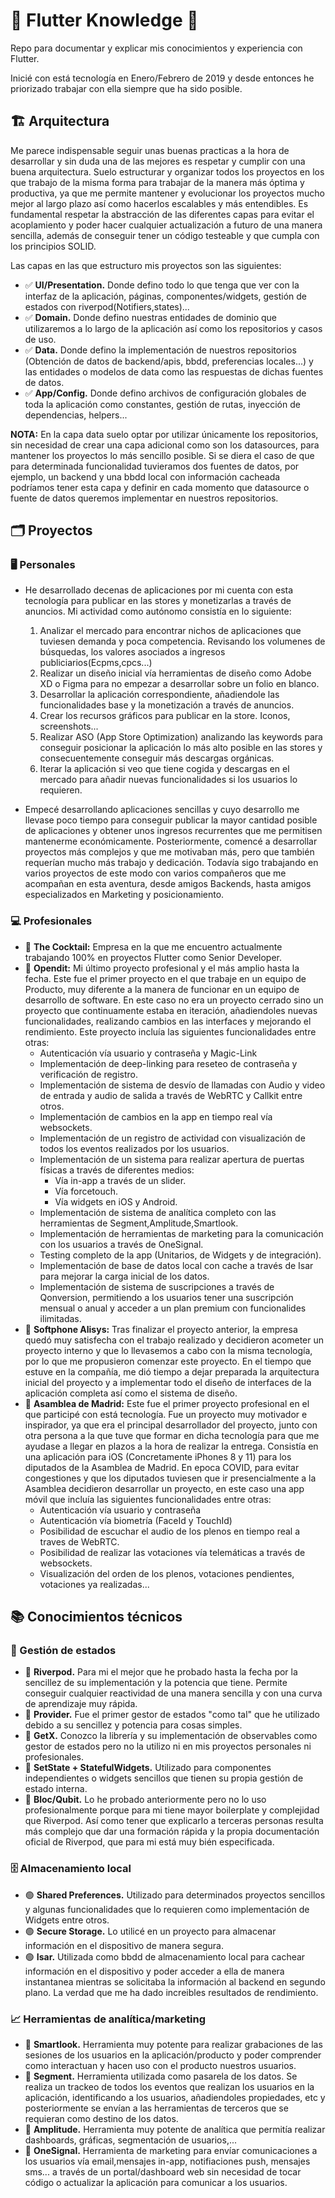 # 💙 Flutter Knowledge 💙
Repo para documentar y explicar mis conocimientos y experiencia con Flutter. 

Inicié con está tecnología en Enero/Febrero de 2019 y desde entonces he priorizado trabajar con ella siempre que ha sido posible.

## 🏗️ Arquitectura

Me parece indispensable seguir unas buenas practicas a la hora de desarrollar y sin duda una de las mejores es respetar y cumplir con una buena arquitectura.
Suelo estructurar y organizar todos los proyectos en los que trabajo de la misma forma para trabajar de la manera más óptima y productiva, ya que me permite mantener y evolucionar los proyectos mucho mejor al largo plazo así como hacerlos escalables y más entendibles. Es fundamental respetar la abstracción de las diferentes capas para evitar el acoplamiento y poder hacer cualquier actualización a futuro de una manera sencilla, además de conseguir tener un código testeable y que cumpla con los principios SOLID. 

Las capas en las que estructuro mis proyectos son las siguientes:

- ✅ <strong>UI/Presentation.</strong> Donde defino todo lo que tenga que ver con la interfaz de la aplicación, páginas, componentes/widgets, gestión de estados con riverpod(Notifiers,states)...
- ✅ <strong>Domain.</strong> Donde defino nuestras entidades de dominio que utilizaremos a lo largo de la aplicación así como los repositorios y casos de uso.
- ✅ <strong>Data.</strong> Donde defino la implementación de nuestros repositorios (Obtención de datos de backend/apis, bbdd, preferencias locales...) y las entidades o modelos de data como las respuestas de dichas fuentes de datos.
- ✅ <strong>App/Config.</strong> Donde defino archivos de configuración globales de toda la aplicación como constantes, gestión de rutas, inyección de dependencias, helpers...
 
<strong>NOTA:</strong> En la capa data suelo optar por utilizar únicamente los repositorios, sin necesidad de crear una capa adicional como son los datasources, para mantener los proyectos lo más sencillo posible. Si se diera el caso de que para determinada funcionalidad tuvieramos dos fuentes de datos, por ejemplo, un backend y una bbdd local con información cacheada podríamos tener esta capa y definir en cada momento que datasource o fuente de datos queremos implementar en nuestros repositorios.

## 🗂️ Proyectos

 ### 🖥️ Personales
   - He desarrollado decenas de aplicaciones por mi cuenta con esta tecnología para publicar en las stores y monetizarlas a través de anuncios.
     Mi actividad como autónomo consistía en lo siguiente:
      1. Analizar el mercado para encontrar nichos de aplicaciones que tuviesen demanda y poca competencia. Revisando los volumenes de búsquedas, los valores asociados a ingresos publiciarios(Ecpms,cpcs...)
      2. Realizar un diseño inicial vía herramientas de diseño como Adobe XD o Figma para no empezar a desarrollar sobre un folio en blanco.
      3. Desarrollar la aplicación correspondiente, añadiendole las funcionalidades base y la monetización a través de anuncios.
      4. Crear los recursos gráficos para publicar en la store. Iconos, screenshots...
      5. Realizar ASO (App Store Optimization) analizando las keywords para conseguir posicionar la aplicación lo más alto posible en las stores y consecuentemente conseguir más descargas orgánicas.
      6. Iterar la aplicación si veo que tiene cogida y descargas en el mercado para añadir nuevas funcionalidades si los usuarios lo requieren.
    
   - Empecé desarrollando aplicaciones sencillas y cuyo desarrollo me llevase poco tiempo para conseguir publicar la mayor cantidad posible de aplicaciones y obtener unos ingresos recurrentes que me permitisen mantenerme económicamente. Posteriormente, comencé a desarrollar proyectos más complejos y que me motivaban más, pero que también requerían mucho más trabajo y dedicación. Todavía sigo trabajando en varios proyectos de este modo con varios compañeros que me acompañan en esta aventura, desde amigos Backends, hasta amigos especializados en Marketing y posicionamiento.

 ### 💻 Profesionales
   - 📱 <strong>The Cocktail:</strong> Empresa en la que me encuentro actualmente trabajando 100% en proyectos Flutter como Senior Developer.
   - 📱 <strong>Opendit:</strong> Mi último proyecto profesional y el más amplio hasta la fecha. Este fue el primer proyecto en el que trabaje en un equipo de Producto, muy diferente a la manera de funcionar en un equipo de desarrollo de software. En este caso no era un proyecto cerrado sino un proyecto que continuamente estaba en iteración, añadiendoles nuevas funcionalidades, realizando cambios en las interfaces y mejorando el rendimiento. Este proyecto incluía las siguientes funcionalidades entre  otras:
      -  Autenticación vía usuario y contraseña y Magic-Link
      -  Implementación de deep-linking para reseteo de contraseña y verificación de registro.
      -  Implementación de sistema de desvío de llamadas con Audio y video de entrada y audio de salida a través de WebRTC y Callkit entre otros.
      -  Implementación de cambios en la app en tiempo real vía websockets.
      -  Implementación de un registro de actividad con visualización de todos los eventos realizados por los usuarios.
      -  Implementación de un sistema para realizar apertura de puertas físicas a través de diferentes medios:
          - Vía in-app a través de un slider.
          - Vía forcetouch.
          - Vía widgets en iOS y Android.
      - Implementación de sistema de analítica completo con las herramientas de Segment,Amplitude,Smartlook.
      - Implementación de herramientas de marketing para la comunicación con los usuarios a través de OneSignal.
      - Testing completo de la app (Unitarios, de Widgets y de integración).
      - Implementación de base de datos local con cache a través de Isar para mejorar la carga inicial de los datos.
      - Implementación de sistema de suscripciones a través de Qonversion, permitiendo a los usuarios tener una suscripción mensual o anual y acceder a un plan premium con funcionalides ilimitadas.
   - 📱 <strong>Softphone Alisys:</strong> Tras finalizar el proyecto anterior, la empresa quedó muy satisfecha con el trabajo realizado y decidieron acometer un proyecto interno y que lo llevasemos a cabo con la misma tecnología, por lo que me propusieron comenzar este proyecto. En el tiempo que estuve en la compañía, me dió tiempo a dejar preparada la arquitectura inicial del proyecto y a implementar todo el diseño de interfaces de la aplicación completa así como el sistema de diseño.
   - 📱 <strong>Asamblea de Madrid:</strong> Este fue el primer proyecto profesional en el que participé con está tecnología. Fue un proyecto muy motivador e inspirador, ya que era el principal desarrollador del proyecto, junto con otra persona a la que tuve que formar en dicha tecnología para que me ayudase a llegar en plazos a la hora de realizar la entrega. Consistía en una aplicación para iOS (Concretamente iPhones 8 y 11) para los diputados de la Asamblea de Madrid. En epoca COVID, para evitar congestiones y que los diputados tuviesen que ir presencialmente a la Asamblea decidieron desarrollar un proyecto, en este caso una app móvil que incluía las siguientes funcionalidades entre otras:
       - Autenticación vía usuario y contraseña
       - Autenticación vía biometría (FaceId y TouchId)
       - Posibilidad de escuchar el audio de los plenos en tiempo real a traves de WebRTC.
       - Posibilidad de realizar las votaciones vía telemáticas a través de websockets.
       - Visualización del orden de los plenos, votaciones pendientes, votaciones ya realizadas...
    
## 📚 Conocimientos técnicos

 ### 🔄 Gestión de estados
   - 🔹 <strong>Riverpod.</strong> Para mi el mejor que he probado hasta la fecha por la sencillez de su implementación y la potencia que tiene. Permite conseguir cualquier reactividad de una manera sencilla y con una curva de aprendizaje muy rápida.
   - 🔹 <strong>Provider.</strong> Fue el primer gestor de estados "como tal" que he utilizado debido a su sencillez y potencia para cosas simples.
   - 🔹 <strong>GetX.</strong> Conozco la librería y su implementación de observables como gestor de estados pero no la utilizo ni en mis proyectos personales ni profesionales.
   - 🔹 <strong>SetState + StatefulWidgets.</strong> Utilizado para componentes independientes o widgets sencillos que tienen su propia gestión de estado interna.
   - 🔹 <strong>Bloc/Qubit.</strong> Lo he probado anteriormente pero no lo uso profesionalmente porque para mi tiene mayor boilerplate y complejidad que Riverpod. Así como tener que explicarlo a terceras personas resulta más complejo que dar una formación rápida y la propia documentación oficial de Riverpod, que para mi está muy bién especificada.

### 🗄️ Almacenamiento local
  - 🟢 <strong>Shared Preferences.</strong> Utilizado para determinados proyectos sencillos y algunas funcionalidades que lo requieren como implementación de Widgets entre otros.
  - 🟢 <strong>Secure Storage.</strong> Lo utilicé en un proyecto para almacenar información en el dispositivo de manera segura.
  - 🟢 <strong>Isar.</strong> Utilizada como bbdd de almacenamiento local para cachear información en el dispositivo y poder acceder a ella de manera instantanea mientras se solicitaba la información al backend en segundo plano. La verdad que me ha dado increibles resultados de rendimiento.

### 📈 Herramientas de analítica/marketing
  - 🔴 <strong>Smartlook.</strong> Herramienta muy potente para realizar grabaciones de las sesiones de los usuarios en la aplicación/producto y poder comprender como interactuan y hacen uso con el producto nuestros usuarios.
  - 🔴 <strong>Segment.</strong> Herramienta utilizada como pasarela de los datos. Se realiza un trackeo de todos los eventos que realizan los usuarios en la aplicación, identificando a los usuarios, añadiendoles propiedades, etc y posteriormente se envían a las herramientas de terceros que se requieran como destino de los datos.
  - 🔴 <strong>Amplitude.</strong> Herramienta muy potente de analítica que permitía realizar dashboards, gráficas, segmentación de usuarios,...
  - 🔴 <strong>OneSignal.</strong> Herramienta de marketing para envíar comunicaciones a los usuarios vía email,mensajes in-app, notifiaciones push, mensajes sms... a través de un portal/dashboard web sin necesidad de tocar código o actualizar la aplicación para comunicar a los usuarios.
